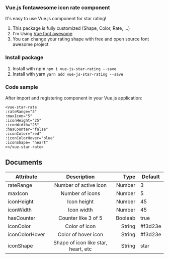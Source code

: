 ### Vue.js fontawesome icon rate component

It's easy to use Vue.js component for star rating!

1. This package is fully customized (Shape, Color, Rate, ...)
2. I'm Using [Vue font awesome][1]
3. You can change your rating shape with free and open source font awesome project

### Install package

1. Install with npm `npm i vue-js-star-rating --save`
2. Install with yarn `yarn add vue-js-star-rating --save`

### Code sample

After import and registering component in your Vue.js application:

```
<vue-star-rate
:rateRange="3"
:maxIcon="5"
:iconHeight="25"
:iconWidth="25"
:hasCounter="false"
:iconColor="red"
:iconColorHover="blue"
:iconShape= "heart"
></vue-star-rate>
```

## Documents

| Attribute      |             Description             |    Type | Default |
| -------------- | :---------------------------------: | ------: | ------- |
| rateRange      |        Number of active icon        |  Number | 3       |
| maxIcon        |           Number of icons           |  Number | 5       |
| iconHeight     |             Icon height             |  Number | 45      |
| iconWidth      |             Icon width              |  Number | 45      |
| hasCounter     |         Counter like 3 of 5         | Booleab | true    |
| iconColor      |            Color of icon            |  String | #f3d23e |
| iconColorHover |         Color of hover icon         |  String | #f3d23e |
| iconShape      | Shape of icon like star, heart, etc |  String | star    |

[1]: https://www.npmjs.com/package/vue-awesome
